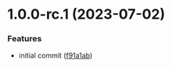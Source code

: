 # 1.0.0-rc.1 (2023-07-02)


### Features

* initial commit ([f91a1ab](https://github.com/jyunhanlin/next-migration-mapping/commit/f91a1ab13d73cb0f0c2a9e2f3dcc095f945ab4d0))
